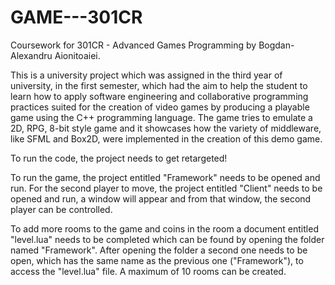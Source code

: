 # GAME---301CR
Coursework for 301CR - Advanced Games Programming by Bogdan-Alexandru Aionitoaiei.


This is a university project which was assigned in the third year of university, in 
the first semester, which had the aim to help the student to learn how to apply software 
engineering and collaborative programming practices suited for the creation of video games 
by producing a playable game using the C++ programming language. The game tries to emulate 
a 2D, RPG, 8-bit style game and it showcases how the variety of middleware, like SFML 
and Box2D, were implemented in the creation of this demo game.


To run the code, the project needs to get retargeted!


To run the game, the project entitled "Framework" needs to be opened and run. 
For the second player to move, the project entitled "Client" needs to be opened 
and run, a window will appear and from that window, the second player can be controlled. 


To add more rooms to the game and coins in the room a document entitled "level.lua" needs 
to be completed which can be found by opening the folder named "Framework". After opening 
the folder a second one needs to be open, which has the same name as the previous one 
("Framework"), to access the "level.lua" file. A maximum of 10 rooms can be created. 


